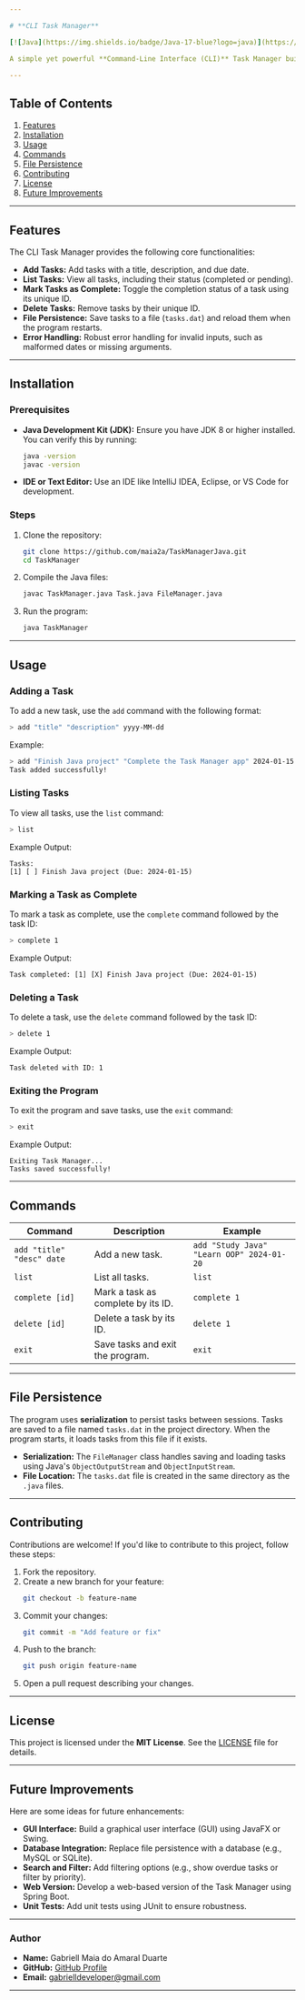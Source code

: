```yaml
---

# **CLI Task Manager**

[![Java](https://img.shields.io/badge/Java-17-blue?logo=java)](https://www.java.com/) [![License](https://img.shields.io/badge/License-MIT-green)](#license)

A simple yet powerful **Command-Line Interface (CLI)** Task Manager built in Java. This application allows users to manage tasks with features like adding, listing, marking as complete, deleting, and persisting tasks between sessions.

---
```


## **Table of Contents**

1. [Features](#features)
2. [Installation](#installation)
3. [Usage](#usage)
4. [Commands](#commands)
5. [File Persistence](#file-persistence)
6. [Contributing](#contributing)
7. [License](#license)
8. [Future Improvements](#future-improvements)

---

## **Features**

The CLI Task Manager provides the following core functionalities:

- **Add Tasks:** Add tasks with a title, description, and due date.
- **List Tasks:** View all tasks, including their status (completed or pending).
- **Mark Tasks as Complete:** Toggle the completion status of a task using its unique ID.
- **Delete Tasks:** Remove tasks by their unique ID.
- **File Persistence:** Save tasks to a file (`tasks.dat`) and reload them when the program restarts.
- **Error Handling:** Robust error handling for invalid inputs, such as malformed dates or missing arguments.

---

## **Installation**

### **Prerequisites**

- **Java Development Kit (JDK):** Ensure you have JDK 8 or higher installed. You can verify this by running:
  ```bash
  java -version
  javac -version
  ```
- **IDE or Text Editor:** Use an IDE like IntelliJ IDEA, Eclipse, or VS Code for development.

### **Steps**

1. Clone the repository:
   ```bash
   git clone https://github.com/maia2a/TaskManagerJava.git
   cd TaskManager
   ```
2. Compile the Java files:
   ```bash
   javac TaskManager.java Task.java FileManager.java
   ```
3. Run the program:
   ```bash
   java TaskManager
   ```

---

## **Usage**

### **Adding a Task**

To add a new task, use the `add` command with the following format:

```bash
> add "title" "description" yyyy-MM-dd
```

Example:

```bash
> add "Finish Java project" "Complete the Task Manager app" 2024-01-15
Task added successfully!
```

### **Listing Tasks**

To view all tasks, use the `list` command:

```bash
> list
```

Example Output:

```
Tasks:
[1] [ ] Finish Java project (Due: 2024-01-15)
```

### **Marking a Task as Complete**

To mark a task as complete, use the `complete` command followed by the task ID:

```bash
> complete 1
```

Example Output:

```
Task completed: [1] [X] Finish Java project (Due: 2024-01-15)
```

### **Deleting a Task**

To delete a task, use the `delete` command followed by the task ID:

```bash
> delete 1
```

Example Output:

```
Task deleted with ID: 1
```

### **Exiting the Program**

To exit the program and save tasks, use the `exit` command:

```bash
> exit
```

Example Output:

```
Exiting Task Manager...
Tasks saved successfully!
```

---

## **Commands**

| Command                   | Description                        | Example                                   |
| ------------------------- | ---------------------------------- | ----------------------------------------- |
| `add "title" "desc" date` | Add a new task.                    | `add "Study Java" "Learn OOP" 2024-01-20` |
| `list`                    | List all tasks.                    | `list`                                    |
| `complete [id]`           | Mark a task as complete by its ID. | `complete 1`                              |
| `delete [id]`             | Delete a task by its ID.           | `delete 1`                                |
| `exit`                    | Save tasks and exit the program.   | `exit`                                    |

---

## **File Persistence**

The program uses **serialization** to persist tasks between sessions. Tasks are saved to a file named `tasks.dat` in the project directory. When the program starts, it loads tasks from this file if it exists.

- **Serialization:** The `FileManager` class handles saving and loading tasks using Java's `ObjectOutputStream` and `ObjectInputStream`.
- **File Location:** The `tasks.dat` file is created in the same directory as the `.java` files.

---

## **Contributing**

Contributions are welcome! If you'd like to contribute to this project, follow these steps:

1. Fork the repository.
2. Create a new branch for your feature:
   ```bash
   git checkout -b feature-name
   ```
3. Commit your changes:
   ```bash
   git commit -m "Add feature or fix"
   ```
4. Push to the branch:
   ```bash
   git push origin feature-name
   ```
5. Open a pull request describing your changes.

---

## **License**

This project is licensed under the **MIT License**. See the [LICENSE](LICENSE) file for details.

---

## **Future Improvements**

Here are some ideas for future enhancements:

- **GUI Interface:** Build a graphical user interface (GUI) using JavaFX or Swing.
- **Database Integration:** Replace file persistence with a database (e.g., MySQL or SQLite).
- **Search and Filter:** Add filtering options (e.g., show overdue tasks or filter by priority).
- **Web Version:** Develop a web-based version of the Task Manager using Spring Boot.
- **Unit Tests:** Add unit tests using JUnit to ensure robustness.

---

### **Author**

- **Name:** Gabriell Maia do Amaral Duarte
- **GitHub:** [GitHub Profile](https://github.com/maia2a)
- **Email:** gabrielldeveloper@gmail.com

---
